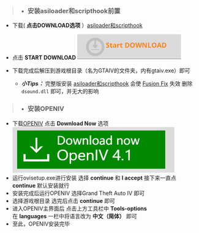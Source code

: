 >- ### 安装asiloader和scripthook前置

 - 下载( **点击DOWNLOAD选项** ）[asiloader和scripthook](https://www.gtainside.com/en/gta4/mods/161408-2020-complete-edition-asi-loader-scripthook/)
  
 - 点击 **START DOWNLOAD** ![输入图片说明](../../%E5%B1%8F%E5%B9%95%E6%88%AA%E5%9B%BE%202022-09-10%20150729.png)
 
 - 下载完成后解压到游戏根目录（名为GTAIV的文件夹，内有gtaiv.exe）即可
      -  **_小Tips：_** 完整版安装 [asiloader和scripthook](https://www.gtainside.com/en/gta4/mods/161408-2020-complete-edition-asi-loader-scripthook/) 会使 [Fusion Fix](https://wwi.lanzoup.com/b07xe74sj) 失效 删除  `dsound.dll` 即可，并无大的影响

>- ### 安装OPENIV
 - 下载[OPENIV](https://openiv.com) 点击 **Download Now** 选项![输入图片说明](../../%E5%B1%8F%E5%B9%95%E6%88%AA%E5%9B%BE%202022-09-10%20222012.png)
- 运行ovisetup.exe进行安装 选择 **continue** 和  **I accept** 
  接下来一直点 **continue** 默认安装就行
- 安装完成后运行OPENIV 选择Grand Theft Auto IV 即可
- 选择游戏根目录 选完后点击 **continue** 即可
- 进入OPENIV主界面后 点击上方工具栏中 **Tools-options**  
  在 **languages** 一栏中将语言改为 **中文（简体）** 即可
- 至此，OPENIV安装完毕
